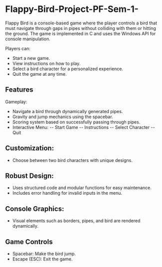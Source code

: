 # Flappy-Bird-Project-PF-Sem-1-
Flappy Bird is a console-based game where the player controls a bird that must navigate through gaps in pipes without colliding with them or hitting the ground. The game is implemented in C and uses the Windows API for console manipulation.

Players can:
- Start a new game.
- View instructions on how to play.
- Select a bird character for a personalized experience.
- Quit the game at any time.

## Features
Gameplay:
- Navigate a bird through dynamically generated pipes.
- Gravity and jump mechanics using the spacebar.
- Scoring system based on successfully passing through pipes.
- Interactive Menu:
-- Start Game
-- Instructions
-- Select Character
-- Quit

## Customization:
- Choose between two bird characters with unique designs.

## Robust Design:
- Uses structured code and modular functions for easy maintenance.
- Includes error handling for invalid inputs in the menu.

## Console Graphics:
- Visual elements such as borders, pipes, and bird are rendered dynamically.

## Game Controls
- Spacebar: Make the bird jump.
- Escape (ESC): Exit the game.


